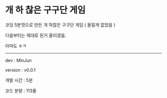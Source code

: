 # 개 하 찮은 구구단 게임
코딩 5분컷으로 만든 개 하찮은 구구단 게임 ( 올릴게 없었음 )

다음부터는 제대로 된거 올리겠음.

아마도 ㅎㅋ

------------------------------------------------------------

dev : MinJun

version : v0.0.1

개발 시간 : 5분

코드 분량 : 113줄
